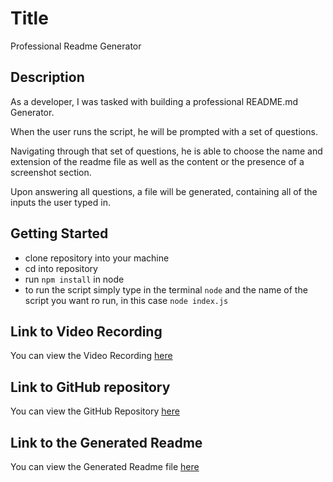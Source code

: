 # Title

Professional Readme Generator

## Description

As a developer, I was tasked with building a professional README.md Generator.

When the user runs the script, he will be prompted with a set of questions.

Navigating through that set of questions, he is able to choose the name and extension of the readme file as well as the content or the presence of a screenshot section.

Upon answering all questions, a file will be generated, containing all of the inputs the user typed in.

## Getting Started

- clone repository into your machine
- cd into repository
- run `npm install` in node
- to run the script simply type in the terminal `node` and the name of the script you want ro run, in this case `node index.js`

## Link to Video Recording

You can view the Video Recording [here](https://drive.google.com/file/d/1vi_CByBWTIsLtiD_xluY7AAbdXBickA3/view?usp=sharing)

## Link to GitHub repository

You can view the GitHub Repository [here](https://github.com/ttudorandrei/readme_generator)

## Link to the Generated Readme

You can view the Generated Readme file [here](https://github.com/ttudorandrei/readme_generator/blob/master/MY_README.md)
